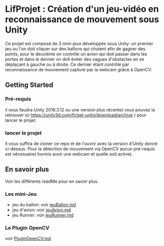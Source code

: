 # LifProjet : Création d'un jeu-vidéo en reconnaissance de mouvement sous Unity

Ce projet est composé de 3 mini-jeux développés sous Unity: un premier jeu ou l'on doit cliquer sur
des ballons qui chutent afin de gagner des points, pour le deuxième on contrôle un avion qui doit passer dans 
les portes et dans le dernier on doit éviter des vagues d'obstacles en se déplaçant à gauche ou à droite. Ce 
dernier étant contrôlé par reconnaissance de mouvement capturé par la webcam grâce à OpenCV.

## Getting Started

### Pré-requis

il vous faudra Unity 2018.3.12 ou une version plus récente( vous pouvez la retrouver ici https://unity3d.com/fr/get-unity/download/archive )
pour lancer le projet. 

### lancer le projet

Il vous suffira de cloner ce repo et de l'ouvrir avec la version d'Unity donné ci-dessus. Pour la détection de 
mouvement via OpenCV aucun pré-requis est nécessaire( hormis avoir une webcam et quelle soit active).

## En savoir plus 

Voir les différents readMe pour en savoir plus.

### Les mini-Jeu
 * jeu du ballon: voir [jeuBallon.md](idk/Assets/JeuBallon/jeuBallon.md)
 * jeu d'avion: voir [jeuAvion.md](idk/Assets/JeuAvion/jeuAvion.md)
 * jeu Runner: voir [jeuRunner.md](idk/Assets/runner/jeuRunner.md)

### Le Plugin OpenCV

voir [PluginOpenCV.md](idk/Assets/runner/PluginOpenCV.md)
